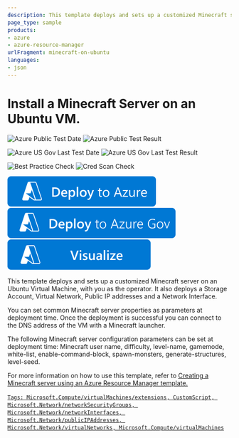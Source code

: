 ```yaml
---
description: This template deploys and sets up a customized Minecraft server on an Ubuntu Virtual Machine.
page_type: sample
products:
- azure
- azure-resource-manager
urlFragment: minecraft-on-ubuntu
languages:
- json
---
```

# Install a Minecraft Server on an Ubuntu VM.

![Azure Public Test Date](https://azurequickstartsservice.blob.core.windows.net/badges/application-workloads/minecraft/minecraft-on-ubuntu/PublicLastTestDate.svg)
![Azure Public Test Result](https://azurequickstartsservice.blob.core.windows.net/badges/application-workloads/minecraft/minecraft-on-ubuntu/PublicDeployment.svg)

![Azure US Gov Last Test Date](https://azurequickstartsservice.blob.core.windows.net/badges/application-workloads/minecraft/minecraft-on-ubuntu/FairfaxLastTestDate.svg)
![Azure US Gov Last Test Result](https://azurequickstartsservice.blob.core.windows.net/badges/application-workloads/minecraft/minecraft-on-ubuntu/FairfaxDeployment.svg)

![Best Practice Check](https://azurequickstartsservice.blob.core.windows.net/badges/application-workloads/minecraft/minecraft-on-ubuntu/BestPracticeResult.svg)
![Cred Scan Check](https://azurequickstartsservice.blob.core.windows.net/badges/application-workloads/minecraft/minecraft-on-ubuntu/CredScanResult.svg)

[![Deploy To Azure](https://raw.githubusercontent.com/Azure/azure-quickstart-templates/master/1-CONTRIBUTION-GUIDE/images/deploytoazure.svg?sanitize=true)](https://portal.azure.com/#create/Microsoft.Template/uri/https%3A%2F%2Fraw.githubusercontent.com%2FAzure%2Fazure-quickstart-templates%2Fmaster%2Fapplication-workloads%2Fminecraft%2Fminecraft-on-ubuntu%2Fazuredeploy.json)
[![Deploy To Azure US Gov](https://raw.githubusercontent.com/Azure/azure-quickstart-templates/master/1-CONTRIBUTION-GUIDE/images/deploytoazuregov.svg?sanitize=true)](https://portal.azure.us/#create/Microsoft.Template/uri/https%3A%2F%2Fraw.githubusercontent.com%2FAzure%2Fazure-quickstart-templates%2Fmaster%2Fapplication-workloads%2Fminecraft%2Fminecraft-on-ubuntu%2Fazuredeploy.json)
[![Visualize](https://raw.githubusercontent.com/Azure/azure-quickstart-templates/master/1-CONTRIBUTION-GUIDE/images/visualizebutton.svg?sanitize=true)](http://armviz.io/#/?load=https%3A%2F%2Fraw.githubusercontent.com%2FAzure%2Fazure-quickstart-templates%2Fmaster%2Fapplication-workloads%2Fminecraft%2Fminecraft-on-ubuntu%2Fazuredeploy.json)

This template deploys and sets up a customized Minecraft server on an Ubuntu Virtual Machine, with you as the operator. It also deploys a Storage Account, Virtual Network, Public IP addresses and a Network Interface.

You can set common Minecraft server properties as parameters at deployment time. Once the deployment is successful you can connect to the DNS address of the VM with a Minecraft launcher.

The following Minecraft server configuration parameters can be set at deployment time: Minecraft user name, difficulty, level-name, gamemode, white-list, enable-command-block, spawn-monsters, generate-structures, level-seed.

For more information on how to use this template, refer to <a href="https://msftstack.wordpress.com/2015/09/05/creating-a-minecraft-server-using-an-azure-resource-manager-template/">Creating a Minecraft server using an Azure Resource Manager template.

`Tags: Microsoft.Compute/virtualMachines/extensions, CustomScript, Microsoft.Network/networkSecurityGroups, Microsoft.Network/networkInterfaces, Microsoft.Network/publicIPAddresses, Microsoft.Network/virtualNetworks, Microsoft.Compute/virtualMachines`
